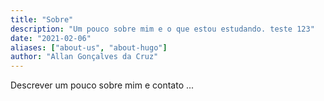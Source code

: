 ```yaml
---
title: "Sobre"
description: "Um pouco sobre mim e o que estou estudando. teste 123"
date: "2021-02-06"
aliases: ["about-us", "about-hugo"]
author: "Allan Gonçalves da Cruz"
---
```


Descrever um pouco sobre mim e contato ...



